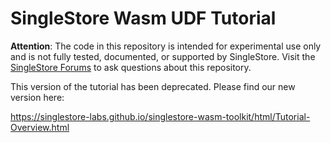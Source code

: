 # SingleStore Wasm UDF Tutorial

**Attention**: The code in this repository is intended for experimental use only and is not fully tested, documented, or supported by SingleStore. Visit the [SingleStore Forums](https://www.singlestore.com/forum/) to ask questions about this repository.

This version of the tutorial has been deprecated.  Please find our new version here:

https://singlestore-labs.github.io/singlestore-wasm-toolkit/html/Tutorial-Overview.html


